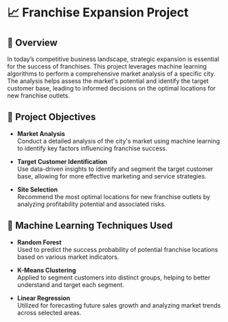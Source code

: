 # 📈 Franchise Expansion Project

## 🧩 Overview
In today’s competitive business landscape, strategic expansion is essential for the success of franchises. This project leverages machine learning algorithms to perform a comprehensive market analysis of a specific city. The analysis helps assess the market's potential and identify the target customer base, leading to informed decisions on the optimal locations for new franchise outlets.

## 🎯 Project Objectives

- **Market Analysis**  
  Conduct a detailed analysis of the city's market using machine learning to identify key factors influencing franchise success.

- **Target Customer Identification**  
  Use data-driven insights to identify and segment the target customer base, allowing for more effective marketing and service strategies.

- **Site Selection**  
  Recommend the most optimal locations for new franchise outlets by analyzing profitability potential and associated risks.

## 🧠 Machine Learning Techniques Used

- **Random Forest**  
  Used to predict the success probability of potential franchise locations based on various market indicators.

- **K-Means Clustering**  
  Applied to segment customers into distinct groups, helping to better understand and target each segment.

- **Linear Regression**  
  Utilized for forecasting future sales growth and analyzing market trends across selected areas.





